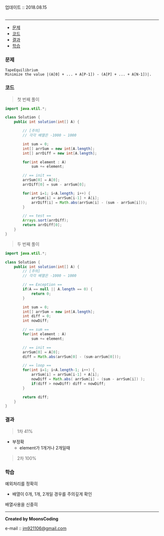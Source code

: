 
<div class="pull-right">  업데이트 :: 2018.08.15 </div><br>

---

<!-- @import "[TOC]" {cmd="toc" depthFrom=1 depthTo=6 orderedList=false} -->
<!-- code_chunk_output -->

* [문제](#문제)
* [코드](#코드)
* [결과](#결과)
* [학습](#학습)

<!-- /code_chunk_output -->

### 문제

```
TapeEquilibrium
Minimize the value |(A[0] + ... + A[P-1]) - (A[P] + ... + A[N-1])|.
```


### 코드

> 첫 번째 풀이

```java
import java.util.*;

class Solution {
    public int solution(int[] A) {

        // [주의]
        // 각각 배열은 -1000 ~ 1000

        int sum = 0;
        int[] arrSum = new int[A.length];
        int[] arrDiff = new int[A.length];

        for(int element : A)
            sum += element;

        // == init ==
        arrSum[0] = A[0];
        arrDiff[0] = sum - arrSum[0];

        for(int i=1; i<A.length; i++) {
            arrSum[i] = arrSum[i-1] + A[i];
            arrDiff[i] = Math.abs(arrSum[i] - (sum - arrSum[i]));
        }

        // == test ==
        Arrays.sort(arrDiff);  
        return arrDiff[0];
    }
}
```

> 두 번째 풀이

```java
import java.util.*;

class Solution {
    public int solution(int[] A) {
        // [주의]
        // 각각 배열은 -1000 ~ 1000

        // == Exception ==
        if(A == null || A.length == 0) {
            return 0;
        }

        int sum = 0;
        int[] arrSum = new int[A.length];
        int diff = 0;
        int nowDiff;

        // == sum ==
        for(int element : A)
            sum += element;

        // == init ==
        arrSum[0] = A[0];
        diff = Math.abs(arrSum[0] - (sum-arrSum[0]));

        // == loop ==
        for(int i=1; i<A.length-1; i++) {
            arrSum[i] = arrSum[i-1] + A[i];
            nowDiff = Math.abs( arrSum[i] - (sum - arrSum[i]) );
            if(diff > nowDiff) diff = nowDiff;
        }

        return diff;
    }
}
```


### 결과

> 1차 41%

- 부정확
  - element가 1개거나 2개일때

> 2차 100%

### 학습

예외처리를 정확히
  - 배열이 0개, 1개, 2개일 경우를 주의깊게 확인

배열사용을 신중히


---

**Created by MoonsCoding**

e-mail :: jm921106@gmail.com
